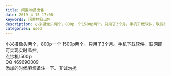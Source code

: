 ```yaml
---
title: 闲置物品出售
date: 2019-4-15 17:08
keywords: 闲置物品出售
description: 小米摄像头两个，800p一个1500p两个。只用了3个月。手机下载软件，联网即可实现实时监控。点钞机1500pQQ469690009添加的时候麻烦备注一下。非诚勿扰
categories: used
---
```

<td class="t_f" id="postmessage_3506728">

小米摄像头两个，800p一个 1500p两个。只用了3个月。手机下载软件，联网即可实现实时监控。<br/>
点钞机1500p<br/>
QQ 469690009<br/>
添加的时候麻烦备注一下。非诚勿扰<br/>
<br/>
<br/>
<br/>
<img alt="" border="0" class="zoom" data-cf-modified-0743c8d7720cbd39addb93ce-="" file="http://www.flw.ph/data/appbyme/upload/image/201904/15/jSfsVGCdEEEl.jpg" id="aimg_EIwu4" lazyloadthumb="1" onclick="" onmouseover="" src="http://www.flw.ph/data/appbyme/upload/image/201904/15/jSfsVGCdEEEl.jpg"/><br/>
<br/>
</td>
